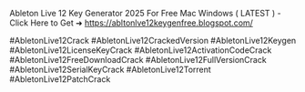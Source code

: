 Ableton Live 12 Key Generator 2025 For Free Mac Windows ( LATEST ) - Click Here to Get ➜ https://abltonlve12keygenfree.blogspot.com/

#AbletonLive12Crack #AbletonLive12CrackedVersion #AbletonLive12Keygen #AbletonLive12LicenseKeyCrack #AbletonLive12ActivationCodeCrack #AbletonLive12FreeDownloadCrack #AbletonLive12FullVersionCrack #AbletonLive12SerialKeyCrack #AbletonLive12Torrent #AbletonLive12PatchCrack
